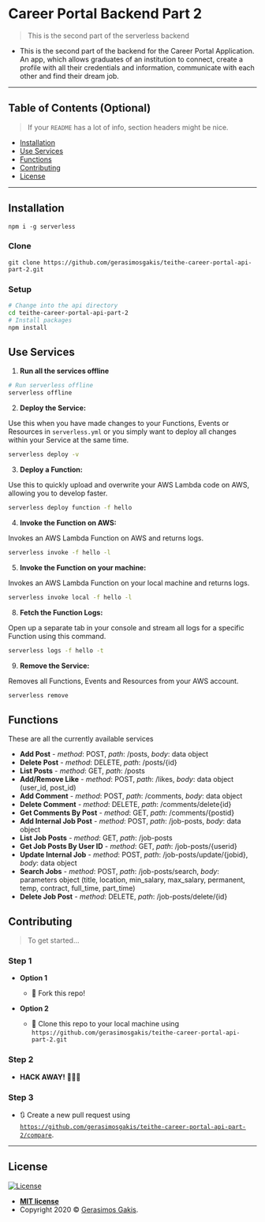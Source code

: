 # Career Portal Backend Part 2

> This is the second part of the serverless backend

- This is the second part of the backend for the Career Portal Application. An app, which allows graduates of an institution
  to connect, create a profile with all their credentials and information, communicate with each other and find their dream job.

---

## Table of Contents (Optional)

> If your `README` has a lot of info, section headers might be nice.

- [Installation](#installation)
- [Use Services](#services)
- [Functions](#functions)
- [Contributing](#contributing)
- [License](#license)

---

## Installation

`npm i -g serverless`

### Clone

`git clone https://github.com/gerasimosgakis/teithe-career-portal-api-part-2.git`

### Setup

```bash
# Change into the api directory
cd teithe-career-portal-api-part-2
# Install packages
npm install
```

## <a name="services"></a>Use Services

1. **Run all the services offline**

```bash
# Run serverless offline
serverless offline
```

2. **Deploy the Service:**

Use this when you have made changes to your Functions, Events or Resources in `serverless.yml` or you simply want to deploy all changes within your Service at the same time.

```bash
serverless deploy -v
```

3. **Deploy a Function:**

Use this to quickly upload and overwrite your AWS Lambda code on AWS, allowing you to develop faster.

```bash
serverless deploy function -f hello
```

4. **Invoke the Function on AWS:**

Invokes an AWS Lambda Function on AWS and returns logs.

```bash
serverless invoke -f hello -l
```

5. **Invoke the Function on your machine:**

Invokes an AWS Lambda Function on your local machine and returns logs.

```bash
serverless invoke local -f hello -l
```

8. **Fetch the Function Logs:**

Open up a separate tab in your console and stream all logs for a specific Function using this command.

```bash
serverless logs -f hello -t
```

9. **Remove the Service:**

Removes all Functions, Events and Resources from your AWS account.

```bash
serverless remove
```

## Functions

These are all the currently available services

- **Add Post** - _method_: POST, _path_: /posts, _body_: data object
- **Delete Post** - _method_: DELETE, _path_: /posts/{id}
- **List Posts** - _method_: GET, _path_: /posts
- **Add/Remove Like** - _method_: POST, _path_: /likes, _body_: data object (user_id, post_id)
- **Add Comment** - _method_: POST, _path_: /comments, _body_: data object
- **Delete Comment** - _method_: DELETE, _path_: /comments/delete{id}
- **Get Comments By Post** - _method_: GET, _path_: /comments/{postid}
- **Add Internal Job Post** - _method_: POST, _path_: /job-posts, _body_: data object
- **List Job Posts** - _method_: GET, _path_: /job-posts
- **Get Job Posts By User ID** - _method_: GET, _path_: /job-posts/{userid}
- **Update Internal Job** - _method_: POST, _path_: /job-posts/update/{jobid}, _body_: data object
- **Search Jobs** - _method_: POST, _path_: /job-posts/search, _body_: parameters object (title, location, min_salary, max_salary, permanent, temp, contract, full_time, part_time)
- **Delete Job Post** - _method_: DELETE, _path_: /job-posts/delete/{id}

## Contributing

> To get started...

### Step 1

- **Option 1**

  - 🍴 Fork this repo!

- **Option 2**
  - 👯 Clone this repo to your local machine using `https://github.com/gerasimosgakis/teithe-career-portal-api-part-2.git`

### Step 2

- **HACK AWAY!** 🔨🔨🔨

### Step 3

- 🔃 Create a new pull request using <a href="https://github.com/gerasimosgakis/teithe-career-portal-api-part-2/compare" target="_blank">`https://github.com/gerasimosgakis/teithe-career-portal-api-part-2/compare`</a>.

---

## License

[![License](http://img.shields.io/:license-mit-blue.svg?style=flat-square)](http://badges.mit-license.org)

- **[MIT license](http://opensource.org/licenses/mit-license.php)**
- Copyright 2020 © <a href="http://gerasimosgakis.com" target="_blank">Gerasimos Gakis</a>.
